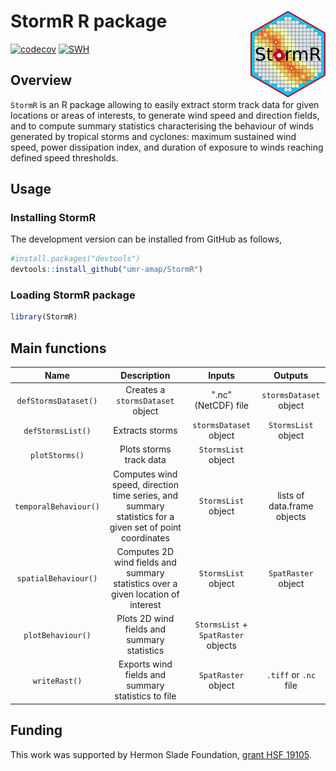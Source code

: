 

# StormR R package <img src="man/figures/logo.png" align="right" alt="" width="120" />

<!-- badges: start -->
[![codecov](https://codecov.io/github/umr-amap/StormR/branch/master/graph/badge.svg?token=5YMVL4TFB5)](https://app.codecov.io/github/umr-amap/StormR)
[![SWH](https://archive.softwareheritage.org/badge/origin/https://github.com/umr-amap/StormR/)](https://archive.softwareheritage.org/browse/origin/?origin_url=https://github.com/umr-amap/StormR)
<!-- badges: end -->

## Overview

`StormR` is an R package allowing to easily extract storm track data for given locations or areas of interests, to generate wind speed and direction fields, and to compute summary statistics characterising the behaviour of winds generated by tropical storms and cyclones: maximum sustained wind speed, power dissipation index, and duration of exposure to winds reaching defined speed thresholds.

## Usage

### Installing StormR

The development version can be installed from GitHub as follows,

``` r
#install.packages("devtools")
devtools::install_github("umr-amap/StormR")
```

### Loading StormR package

``` r
library(StormR)
```

## Main functions

| **Name** | **Description** | **Inputs** | **Outputs** |
|:--:|:----:|:-----------:|:-----:|
|`defStormsDataset()`|Creates a `stormsDataset` object|".nc" (NetCDF) file|`stormsDataset` object|
|`defStormsList()`|Extracts storms|`stormsDataset` object|`StormsList` object|
|`plotStorms()`|Plots storms track data|`StormsList` object||
|`temporalBehaviour()`|Computes wind speed, direction time series, and summary statistics for a given set of point coordinates |`StormsList` object|lists of data.frame objects|
|`spatialBehaviour()`|Computes 2D wind fields and summary statistics over a given location of interest |`StormsList` object|`SpatRaster` object|
|`plotBehaviour()`|Plots 2D wind fields and summary statistics|`StormsList` + `SpatRaster` objects||
|`writeRast()`|Exports wind fields and summary statistics to file|`SpatRaster` object|`.tiff` or `.nc` file|

## Funding
This work was supported by Hermon Slade Foundation, [grant HSF 19105](http://www.hermonslade.org.au/hsf-19105/).
